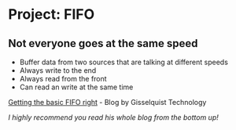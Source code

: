 # **Project:** FIFO
## Not everyone goes at the same speed

* Buffer data from two sources that are talking at different speeds
* Always write to the end
* Always read from the front
* Can read an write at the same time

[Getting the basic FIFO right](http://zipcpu.com/blog/2017/07/29/fifo.html) - Blog by Gisselquist Technology

_I highly recommend you read his whole blog from the bottom up!_
